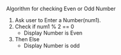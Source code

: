 Algorithm for checking Even or Odd Number
1. Ask user to Enter a Number(num1).
2. Check if num1 % 2 == 0
   - Display Number is Even
3. Then Else
   - Display Number is odd
